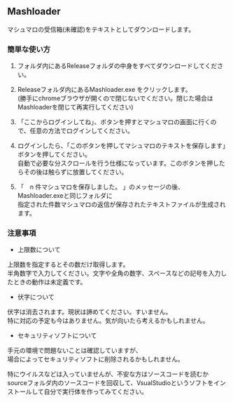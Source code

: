 ## Mashloader
マシュマロの受信箱(未確認)をテキストとしてダウンロードします。

### 簡単な使い方

1. フォルダ内にあるReleaseフォルダの中身をすべてダウンロードしてください。

1. Releaseフォルダ内にあるMashloader.exe をクリックします。<br>
 (勝手にchromeブラウザが開くので閉じないでください。閉じた場合はMashloaderを閉じて再実行してください)
 
1. 「ここからログインしてね」、ボタンを押すとマシュマロの画面に行くので、任意の方法でログインしてください。

1. ログインしたら、「このボタンを押してマシュマロのテキストを保存します」ボタンを押してください。<br>
  自動で必要な分スクロールを行う仕様になっています。このボタンを押したらその後は触らずに放置してください。
 
1. 「　n 件マシュマロを保存しました。 」のメッセージの後、Mashloader.exeと同じフォルダに<br>
  指定された件数マシュマロの返信が保存されたテキストファイルが生成されます。


### 注意事項

* 上限数について

上限数を指定するとその数だけ取得します。<br>
半角数字で入力してください。文字や全角の数字、スペースなどの記号を入力したときの動作は未定義です。

* 伏字について

伏字は消去されます。現状は諦めてください。すいません。<br>
特に対応の予定も今はありません。気が向いたら考えるかもしれません。

* セキュリティソフトについて

手元の環境で問題ないことは確認していますが、<br>
場合によってセキュリティソフトに削除されるかもしれません。

特にウイルスなどは入っていませんが、不安な方はソースコードを読むか<br>
sourceフォルダ内のソースコードを回収して、VsualStudioというソフトをインストールして自分で実行体を作ってみてください。
